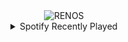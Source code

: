 <div align="center">
<picture>
    <source media="(prefers-color-scheme: dark)" srcset="https://i.ibb.co/DYDGjK3/output-gif.gif">
    <source media="(prefers-color-scheme: light)" srcset="https://i.ibb.co/DYDGjK3/output-gif.gif">
    <img alt="RENOS" src="https://i.ibb.co/DYDGjK3/output-gif.gif">
</picture>
<details>
<summary>Spotify Recently Played</summary>
<img src="https://spotify-recently-played-readme.vercel.app/api?user=31d6d6zerc5ct6kck32na2ozsqf4&unique=1&width=400" alt="Spotify" />
</details>
</div>

<!-- Image deletion URL: https://ibb.co/tzMZ1Cy/1aaa2cdbf7e104ef6a7a887e59a8be21 -->